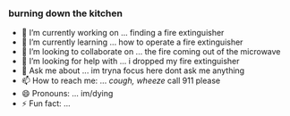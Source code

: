 ### burning down the kitchen

- 🔭 I’m currently working on ... finding a fire extinguisher
- 🌱 I’m currently learning ... how to operate a fire extinguisher
- 👯 I’m looking to collaborate on ... the fire coming out of the microwave
- 🤔 I’m looking for help with ... i dropped my fire extinguisher
- 💬 Ask me about ... im tryna focus here dont ask me anything
- 📫 How to reach me: ... *cough, wheeze* call 911 please
- 😄 Pronouns: ... im/dying
- ⚡ Fun fact: ... 

<!--
**SebastianPoncin/sebastianponcin** is a ✨ _special_ ✨ repository because its `README.md` (this file) appears on your GitHub profile.

Here are some ideas to get you started:

- 🔭 I’m currently working on ...
- 🌱 I’m currently learning ...
- 👯 I’m looking to collaborate on ...
- 🤔 I’m looking for help with ...
- 💬 Ask me about ...
- 📫 How to reach me: ...
- 😄 Pronouns: ...
- ⚡ Fun fact: ...
-->
